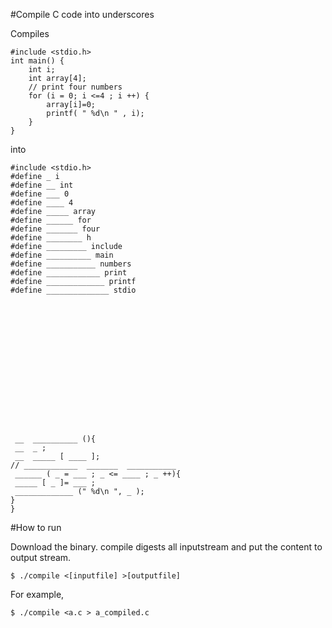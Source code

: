 #Compile C code into underscores

Compiles
```
#include <stdio.h>
int main() {
    int i;
    int array[4];
	// print four numbers
    for (i = 0; i <=4 ; i ++) {
        array[i]=0;
        printf( " %d\n " , i);
    }
}
```
into
```
#include <stdio.h>
#define _ i
#define __ int
#define ___ 0
#define ____ 4
#define _____ array
#define ______ for
#define _______ four
#define ________ h
#define _________ include
#define __________ main
#define ___________ numbers
#define ____________ print
#define _____________ printf
#define ______________ stdio
















 __  __________ (){
 __  _ ;
 __  _____ [ ____ ];
// ____________  _______  ___________ 
 ______ ( _ = ___ ; _ <= ____ ; _ ++){
 _____ [ _ ]= ___ ;
 _____________ (" %d\n ", _ );
}
}
```

#How to run

Download the binary. compile digests all inputstream and put the content to output stream.

```
$ ./compile <[inputfile] >[outputfile]
```

For example,

```
$ ./compile <a.c > a_compiled.c
```

